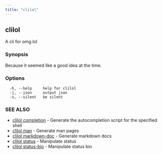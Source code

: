 ```yaml
---
title: "clilol"
---
```

## clilol

A cli for omg.lol

### Synopsis

Because it seemed like a good idea at the time.

### Options

```
  -h, --help     help for clilol
  -j, --json     output json
  -s, --silent   be silent
```

### SEE ALSO

* [clilol completion](clilol_completion.md)	 - Generate the autocompletion script for the specified shell
* [clilol man](clilol_man.md)	 - Generate man pages
* [clilol markdown-doc](clilol_markdown-doc.md)	 - Generate markdown docs
* [clilol status](clilol_status.md)	 - Manipulate status
* [clilol status-bio](clilol_status-bio.md)	 - Manipulate status bio

